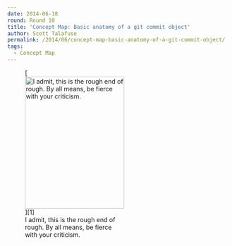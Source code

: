 ```yaml
---
date: 2014-06-18
round: Round 10
title: 'Concept Map: Basic anatomy of a git commit object'
author: Scott Talafuse
permalink: /2014/06/concept-map-basic-anatomy-of-a-git-commit-object/
tags:
  - Concept Map
---
```

<figure id="attachment_7843" style="width: 225px;" class="wp-caption alignnone">[<img class="size-medium wp-image-7843" alt="I admit, this is the rough end of rough.  By all means, be fierce with your criticism. " src="/training-course/uploads/2014/06/git-commit-concept-map-e1403127065270-225x300.jpg" width="225" height="300" />][1]<figcaption class="wp-caption-text">I admit, this is the rough end of rough. By all means, be fierce with your criticism.</figcaption></figure>

 [1]: /training-course/uploads/2014/06/git-commit-concept-map-e1403127065270.jpg
